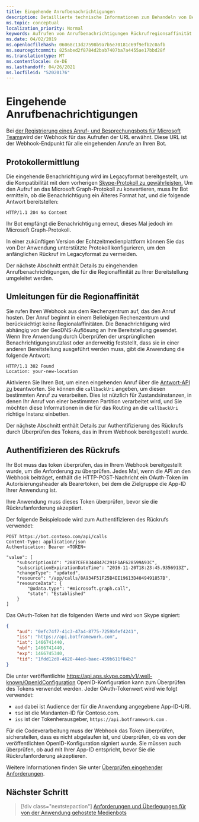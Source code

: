 ```yaml
---
title: Eingehende Anrufbenachrichtigungen
description: Detaillierte technische Informationen zum Behandeln von Benachrichtigungen von eingehenden Anrufen
ms.topic: conceptual
localization_priority: Normal
keywords: Aufrufen von Anrufbenachrichtigungen Rückrufregionsaffinität
ms.date: 04/02/2019
ms.openlocfilehash: 06068c13d27598b9a7b5e70181c69f9efb2c0afb
ms.sourcegitcommit: 825abed2f8784d2bab7407ba7a4455ae17bbd28f
ms.translationtype: MT
ms.contentlocale: de-DE
ms.lasthandoff: 04/26/2021
ms.locfileid: "52020176"
---
```

# <a name="incoming-call-notifications"></a>Eingehende Anrufbenachrichtigungen

Bei [der Registrierung eines Anruf- und Besprechungsbots für Microsoft Teams](./registering-calling-bot.md#create-new-bot-or-add-calling-capabilities)wird der Webhook für das Aufrufen der URL erwähnt. Diese URL ist der Webhook-Endpunkt für alle eingehenden Anrufe an Ihren Bot.

## <a name="protocol-determination"></a>Protokollermittlung

Die eingehende Benachrichtigung wird im Legacyformat bereitgestellt, um die Kompatibilität mit dem vorherigen [Skype-Protokoll zu gewährleisten.](/azure/bot-service/dotnet/bot-builder-dotnet-real-time-media-concepts?view=azure-bot-service-3.0&preserve-view=true) Um den Aufruf an das Microsoft Graph-Protokoll zu konvertieren, muss Ihr Bot ermitteln, ob die Benachrichtigung ein Älteres Format hat, und die folgende Antwort bereitstellen:

```http
HTTP/1.1 204 No Content
```

Ihr Bot empfängt die Benachrichtigung erneut, dieses Mal jedoch im Microsoft Graph-Protokoll.

In einer zukünftigen Version der Echtzeitmedienplattform können Sie das von Der Anwendung unterstützte Protokoll konfigurieren, um den anfänglichen Rückruf im Legacyformat zu vermeiden.

Der nächste Abschnitt enthält Details zu eingehenden Anrufbenachrichtigungen, die für die Regionaffinität zu Ihrer Bereitstellung umgeleitet werden.

## <a name="redirects-for-region-affinity"></a>Umleitungen für die Regionaffinität

Sie rufen Ihren Webhook aus dem Rechenzentrum auf, das den Anruf hosten. Der Anruf beginnt in einem Beliebigen Rechenzentrum und berücksichtigt keine Regionalaffinitäten. Die Benachrichtigung wird abhängig von der GeoDNS-Auflösung an Ihre Bereitstellung gesendet. Wenn Ihre Anwendung durch Überprüfen der ursprünglichen Benachrichtigungsnutzlast oder anderweitig feststellt, dass sie in einer anderen Bereitstellung ausgeführt werden muss, gibt die Anwendung die folgende Antwort:

```http
HTTP/1.1 302 Found
Location: your-new-location
```

Aktivieren Sie Ihren Bot, um einen eingehenden Anruf über die [Antwort-API zu](https://developer.microsoft.com/graph/docs/api-reference/beta/api/call_answer) beantworten. Sie können die `callbackUri` angeben, um diesen bestimmten Anruf zu verarbeiten. Dies ist nützlich für Zustandsinstanzen, in denen Ihr Anruf von einer bestimmten Partition verarbeitet wird, und Sie möchten diese Informationen in die für das Routing an die `callbackUri` richtige Instanz einbetten.

Der nächste Abschnitt enthält Details zur Authentifizierung des Rückrufs durch Überprüfen des Tokens, das in Ihrem Webhook bereitgestellt wurde.

## <a name="authenticate-the-callback"></a>Authentifizieren des Rückrufs

Ihr Bot muss das token überprüfen, das in Ihrem Webhook bereitgestellt wurde, um die Anforderung zu überprüfen. Jedes Mal, wenn die API an den Webhook beiträget, enthält die HTTP-POST-Nachricht ein OAuth-Token im Autorisierungsheader als Bearertoken, bei dem die Zielgruppe die App-ID Ihrer Anwendung ist.

Ihre Anwendung muss dieses Token überprüfen, bevor sie die Rückrufanforderung akzeptiert.

Der folgende Beispielcode wird zum Authentifizieren des Rückrufs verwendet:

```http
POST https://bot.contoso.com/api/calls
Content-Type: application/json
Authentication: Bearer <TOKEN>

"value": [
    "subscriptionId": "2887CEE8344B47C291F1AF628599A93C",
    "subscriptionExpirationDateTime": "2016-11-20T18:23:45.9356913Z",
    "changeType": "updated",
    "resource": "/app/calls/8A934F51F25B4EE19613D4049491857B",
    "resourceData": {
        "@odata.type": "#microsoft.graph.call",
        "state": "Established"
    }
]
```

Das OAuth-Token hat die folgenden Werte und wird von Skype signiert:

```json
{
    "aud": "0efc74f7-41c3-47a4-8775-7259bfef4241",
    "iss": "https://api.botframework.com",
    "iat": 1466741440,
    "nbf": 1466741440,
    "exp": 1466745340,
    "tid": "1fdd12d0-4620-44ed-baec-459b611f84b2"
}
```

Die unter veröffentlichte <https://api.aps.skype.com/v1/.well-known/OpenIdConfiguration> OpenID-Konfiguration kann zum Überprüfen des Tokens verwendet werden. Jeder OAuth-Tokenwert wird wie folgt verwendet:

* `aud` dabei ist Audience der für die Anwendung angegebene App-ID-URI.
* `tid` ist die Mandanten-ID für Contoso.com.
* `iss` ist der Tokenherausgeber, `https://api.botframework.com` .

Für die Codeverarbeitung muss der Webhook das Token überprüfen, sicherstellen, dass es nicht abgelaufen ist, und überprüfen, ob es von der veröffentlichten OpenID-Konfiguration signiert wurde. Sie müssen auch überprüfen, ob aud mit Ihrer App-ID entspricht, bevor Sie die Rückrufanforderung akzeptieren.

Weitere Informationen finden Sie unter [Überprüfen eingehender Anforderungen](https://github.com/microsoftgraph/microsoft-graph-comms-samples/blob/master/Samples/Common/Sample.Common/Authentication/AuthenticationProvider.cs).

## <a name="next-step"></a>Nächster Schritt

> [!div class="nextstepaction"]
> [Anforderungen und Überlegungen für von der Anwendung gehostete Medienbots](~/bots/calls-and-meetings/requirements-considerations-application-hosted-media-bots.md)
